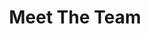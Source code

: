 ---
title: Meet The Team
en:
  sections:
    - type: secondary_header
      baseUrl: /about
      nav_items:
        - label: Who We Are
          link: /who-are-we
        - label: Our Team
          link: /team
        - label: Join Our Team
          link: /join-our-team
        - label: Affiliated Groups
          link: /affiliated-groups
        - label: Contact Us
          link: /contact-us
    - type: page_title
      title: Our Team
    - type: content_section
      content: >-
        **Executive members** of the ESS are elected each academic year in March. Their term begins on May 1st and ends on April 30th the subsequent year. 
  
  
        **Managers** are elected each academic year at the Annual General Meeting. Their term begins on May 1st and ends on April 30th the subsequent year.
        
    # commented out as there are no positions available at the moment
    # - type: positions_slider
    #   title: Available Positions
    #   positions:
    #   - title: Dusted DD
    #     content: >-
    #       Lorem ipsum dolor sit amet, consectetur adipiscing elit. Enim integer augue justo morbi ut arcu, diam, luctus ante. Velit tristique risus sit dignissim nam lacus, id molestie velit.
    #   - title: External VP
    #     content: >-
    #       Lorem ipsum dolor sit amet, consectetur adipiscing elit. Enim integer augue justo morbi ut arcu, diam, luctus ante. Velit tristique risus sit dignissim nam lacus, id molestie velit.
    #   - title: Ex CEO
    #     content: >-
    #       Lorem ipsum dolor sit amet, consectetur adipiscing elit. Enim integer augue justo morbi ut arcu, diam, luctus ante. Velit tristique risus sit dignissim nam lacus, id molestie velit.

    - type: team_section
      title: Meet the Team
      team:
        - src/data/team/ess-president.yaml
        - src/data/team/ess-vp-external.yaml
        - src/data/team/ess-vp-finance.yaml
        - src/data/team/ess-vp-academic.yaml
        - src/data/team/ess-vp-comms.yaml
        - src/data/team/ess-vp-internal.yaml
        - src/data/team/ess-vp-services.yaml
        - src/data/team/ess-vp-social.yaml
        - src/data/team/ess-vp-phil.yaml
        - src/data/team/ess-vp-equity.yaml
        - src/data/team/ess-manager-social.yaml
        - src/data/team/ess-manager-IT.yaml
        - src/data/team/ess-manager-sponsor.yaml
        - src/data/team/ess-manager-sports.yaml
        - src/data/team/ess-manager-101.yaml
        #- src/data/team/ess-manager-translations.yaml

fr:
  sections:
    - type: secondary_header
      baseUrl: /about
      nav_items:
        - label: Qui sommes-nous
          link: /who-are-we
        - label: Notre équipe
          link: /team
        - label: Joignez notre équipe
          link: /join-our-team
        - label: Groupes affiliés
          link: /affiliated-groups
        - label: Contactez-nous
          link: /contact-us
    - type: page_title
      title: Notre Équipe
    - type: content_section
      content: >-
        Les **Membres Exécutifs** de l’AÉG sont élus chaque année en mars. Leur mandat commence le 1er mai et se termine le 30 avril de l'année suivante. 
  

        Les **Directeurs** sont élus chaque année lors de l'Assemblée générale annuelle. Leur mandat commence le 1er mai et se termine le 30 avril de l'année suivante.
    # - type: positions_slider
    #   title: Available Positions
    #   positions:
    #   - title: Dusted DD
    #     content: >-
    #       Lorem ipsum dolor sit amet, consectetur adipiscing elit. Enim integer augue justo morbi ut arcu, diam, luctus ante. Velit tristique risus sit dignissim nam lacus, id molestie velit.
    #   - title: External VP
    #     content: >-
    #       Lorem ipsum dolor sit amet, consectetur adipiscing elit. Enim integer augue justo morbi ut arcu, diam, luctus ante. Velit tristique risus sit dignissim nam lacus, id molestie velit.
    #   - title: Ex CEO
    #     content: >-
    #       Lorem ipsum dolor sit amet, consectetur adipiscing elit. Enim integer augue justo morbi ut arcu, diam, luctus ante. Velit tristique risus sit dignissim nam lacus, id molestie velit.
    - type: team_section
      title: Rencontrez l’équipe
      team:
        - src/data/team/ess-president.yaml
        - src/data/team/ess-vp-external.yaml
        - src/data/team/ess-vp-finance.yaml
        - src/data/team/ess-vp-academic.yaml
        - src/data/team/ess-vp-comms.yaml
        - src/data/team/ess-vp-internal.yaml
        - src/data/team/ess-vp-services.yaml
        - src/data/team/ess-vp-social.yaml
        - src/data/team/ess-vp-phil.yaml
        - src/data/team/ess-manager-social.yaml
        - src/data/team/ess-manager-IT.yaml
        - src/data/team/ess-manager-sponsor.yaml
        - src/data/team/ess-manager-sports.yaml
        - src/data/team/ess-manager-101.yaml
        - src/data/team/ess-manager-translations.yaml
template: advanced
---